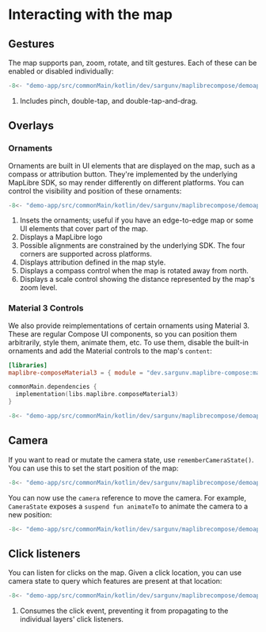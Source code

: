 # Interacting with the map

## Gestures

The map supports pan, zoom, rotate, and tilt gestures. Each of these can be
enabled or disabled individually:

```kotlin
-8<- "demo-app/src/commonMain/kotlin/dev/sargunv/maplibrecompose/demoapp/docs/Interaction.kt:gesture-settings"
```

1. Includes pinch, double-tap, and double-tap-and-drag.

## Overlays

### Ornaments

Ornaments are built in UI elements that are displayed on the map, such as a
compass or attribution button. They're implemented by the underlying MapLibre
SDK, so may render differently on different platforms. You can control the
visibility and position of these ornaments:

```kotlin
-8<- "demo-app/src/commonMain/kotlin/dev/sargunv/maplibrecompose/demoapp/docs/Interaction.kt:ornament-settings"
```

1. Insets the ornaments; useful if you have an edge-to-edge map or some UI
   elements that cover part of the map.
2. Displays a MapLibre logo
3. Possible alignments are constrained by the underlying SDK. The four corners
   are supported across platforms.
4. Displays attribution defined in the map style.
5. Displays a compass control when the map is rotated away from north.
6. Displays a scale control showing the distance represented by the map's zoom
   level.

### Material 3 Controls

We also provide reimplementations of certain ornaments using Material 3. These
are regular Compose UI components, so you can position them arbitrarily, style
them, animate them, etc. To use them, disable the built-in ornaments and add the
Material controls to the map's `content`:

```toml title="libs.versions.toml"
[libraries]
maplibre-composeMaterial3 = { module = "dev.sargunv.maplibre-compose:maplibre-compose-material3", version = "{{ gradle.release_version }}" }
```

```kotlin title="build.gradle.kts"
commonMain.dependencies {
  implementation(libs.maplibre.composeMaterial3)
}
```

```kotlin
-8<- "demo-app/src/commonMain/kotlin/dev/sargunv/maplibrecompose/demoapp/docs/Interaction.kt:material3"
```

## Camera

If you want to read or mutate the camera state, use `rememberCameraState()`. You
can use this to set the start position of the map:

```kotlin
-8<- "demo-app/src/commonMain/kotlin/dev/sargunv/maplibrecompose/demoapp/docs/Interaction.kt:camera"
```

You can now use the `camera` reference to move the camera. For example,
`CameraState` exposes a `suspend fun animateTo` to animate the camera to a new
position:

```kotlin
-8<- "demo-app/src/commonMain/kotlin/dev/sargunv/maplibrecompose/demoapp/docs/Interaction.kt:camera-animate"
```

## Click listeners

You can listen for clicks on the map. Given a click location, you can use camera
state to query which features are present at that location:

```kotlin
-8<- "demo-app/src/commonMain/kotlin/dev/sargunv/maplibrecompose/demoapp/docs/Interaction.kt:click-listeners"
```

1. Consumes the click event, preventing it from propagating to the individual
   layers' click listeners.
